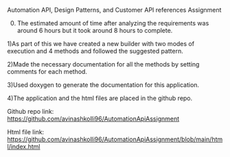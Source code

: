 Automation API, Design Patterns, and Customer API references Assignment

0) The estimated amount of time after analyzing the requirements was around 6 hours but it took around 8 hours to complete.

1)As part of this we have created a new builder with two modes of execution and 4 methods and followed the suggested pattern.


2)Made the necessary documentation for all the methods by setting comments for each method.


3)Used doxygen to generate the documentation for this application.



4)The application and the html files are placed in the github repo.


Github repo link: https://github.com/avinashkolli96/AutomationApiAssignment

Html file link: https://github.com/avinashkolli96/AutomationApiAssignment/blob/main/html/index.html
